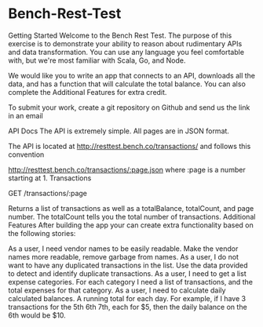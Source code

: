 # Bench-Rest-Test

Getting Started
Welcome to the Bench Rest Test. The purpose of this exercise is to demonstrate your ability to reason about rudimentary APIs and data transformation. You can use any language you feel comfortable with, but we're most familiar with Scala, Go, and Node.

We would like you to write an app that connects to an API, downloads all the data, and has a function that will calculate the total balance. You can also complete the Additional Features for extra credit.

To submit your work, create a git repository on Github and send us the link in an email

API Docs
The API is extremely simple. All pages are in JSON format.

The API is located at http://resttest.bench.co/transactions/ and follows this convention

http://resttest.bench.co/transactions/:page.json
where :page is a number starting at 1.
Transactions

GET /transactions/:page

Returns a list of transactions as well as a totalBalance, totalCount, and page number. The totalCount tells you the total number of transactions.
Additional Features
After building the app your can create extra functionality based on the following stories:

As a user, I need vendor names to be easily readable. Make the vendor names more readable, remove garbage from names.
As a user, I do not want to have any duplicated transactions in the list. Use the data provided to detect and identify duplicate transactions.
As a user, I need to get a list expense categories. For each category I need a list of transactions, and the total expenses for that category.
As a user, I need to calculate daily calculated balances. A running total for each day. For example, if I have 3 transactions for the 5th 6th 7th, each for $5, then the daily balance on the 6th would be $10.
